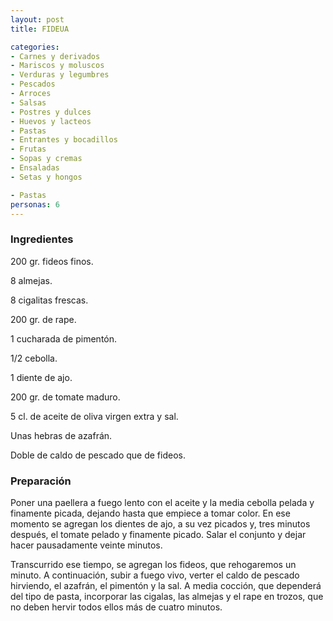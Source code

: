 ```yaml
---
layout: post
title: FIDEUA

categories:
- Carnes y derivados
- Mariscos y moluscos
- Verduras y legumbres
- Pescados
- Arroces
- Salsas
- Postres y dulces
- Huevos y lacteos
- Pastas
- Entrantes y bocadillos
- Frutas
- Sopas y cremas
- Ensaladas
- Setas y hongos

- Pastas
personas: 6 
---
```


<h3>Ingredientes</h3>
200 gr. fideos finos.

8 almejas.

8 cigalitas frescas.

200 gr. de rape.

1 cucharada de pimentón.

1/2 cebolla.

1 diente de ajo.

200 gr. de tomate maduro.

5 cl. de aceite de oliva virgen extra y sal.

Unas hebras de azafrán.

Doble de caldo de pescado que de fideos.

<h3>Preparación</h3>
Poner una paellera a fuego lento con el aceite y la media cebolla pelada y finamente picada, dejando hasta que empiece a tomar color. En ese momento se agregan los dientes de ajo, a su vez picados y, tres minutos después, el tomate pelado y finamente picado. Salar el conjunto y dejar hacer pausadamente veinte minutos.

Transcurrido ese tiempo, se agregan los fideos, que rehogaremos un minuto. A continuación, subir a fuego vivo, verter el caldo de pescado hirviendo, el azafrán, el pimentón y la sal. A media cocción, que dependerá del tipo de pasta, incorporar las cigalas, las almejas y el rape en trozos, que no deben hervir todos ellos más de cuatro minutos.

